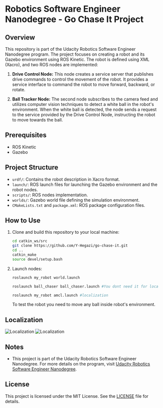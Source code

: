 # Robotics Software Engineer Nanodegree - Go Chase It Project

## Overview

This repository is part of the Udacity Robotics Software Engineer Nanodegree program. The project focuses on creating a robot and its Gazebo environment using ROS Kinetic. The robot is defined using XML (Xacro), and two ROS nodes are implemented:

1. **Drive Control Node:** This node creates a service server that publishes drive commands to control the movement of the robot. It provides a service interface to command the robot to move forward, backward, or rotate.

2. **Ball Tracker Node:** The second node subscribes to the camera feed and utilizes computer vision techniques to detect a white ball in the robot's environment. When the white ball is detected, the node sends a request to the service provided by the Drive Control Node, instructing the robot to move towards the ball.

## Prerequisites

- ROS Kinetic
- Gazebo

## Project Structure

- `urdf/`: Contains the robot description in Xacro format.
- `launch/`: ROS launch files for launching the Gazebo environment and the robot nodes.
- `scripts/`: ROS nodes implementation.
- `worlds/`: Gazebo world file defining the simulation environment.
- `CMakeLists.txt` and `package.xml`: ROS package configuration files.

## How to Use

1. Clone and build this repository to your local machine:

   ```bash
   cd catkin_ws/src
   git clone https://github.com/Y-Hegazi/go-chase-it.git
   cd ..
   catkin_make
   source devel/setup.bash
   ```
2. Launch nodes:
   ```bash
   roslaunch my_robot world.launch 
   ```
   ```bash
   roslaunch ball_chaser ball_chaser.launch #You dont need it for localization
   ```
     ```bash
   roslaunch my_robot amcl.launch #localization
   ```
   To test the robot you need to move any ball inside robot's environment.


## Localization 

![Localization](media/loc1.png)
![Localization](media/loc2.png)

## Notes

- This project is part of the Udacity Robotics Software Engineer Nanodegree. For more details on the program, visit [Udacity Robotics Software Engineer Nanodegree](https://www.udacity.com/course/robotics-software-engineer--nd209).

## License

This project is licensed under the MIT License. See the [LICENSE](LICENSE) file for details.
